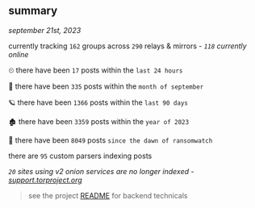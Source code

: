 
## summary
_september 21st, 2023_

currently tracking `162` groups across `290` relays & mirrors - _`118` currently online_

⏲ there have been `17` posts within the `last 24 hours`

🦈 there have been `335` posts within the `month of september`

🪐 there have been `1366` posts within the `last 90 days`

🏚 there have been `3359` posts within the `year of 2023`

🦕 there have been `8049` posts `since the dawn of ransomwatch`

there are `95` custom parsers indexing posts

_`20` sites using v2 onion services are no longer indexed - [support.torproject.org](https://support.torproject.org/onionservices/v2-deprecation/)_

> see the project [README](https://github.com/joshhighet/ransomwatch#ransomwatch--) for backend technicals
